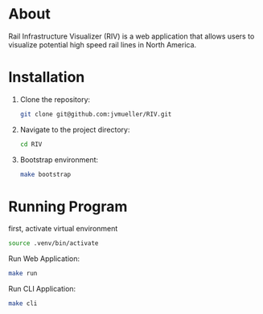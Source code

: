 # About
Rail Infrastructure Visualizer (RIV) is a web application that allows users to visualize potential high speed rail lines in North America.


# Installation
1. Clone the repository:
    ```bash
    git clone git@github.com:jvmueller/RIV.git
    ```
2. Navigate to the project directory:
    ```bash
    cd RIV
    ```
3. Bootstrap environment:
    ```bash
    make bootstrap
    ```


# Running Program
first, activate virtual environment
```bash
source .venv/bin/activate
```


Run Web Application:
```bash
make run
```

Run CLI Application:
```bash
make cli
```